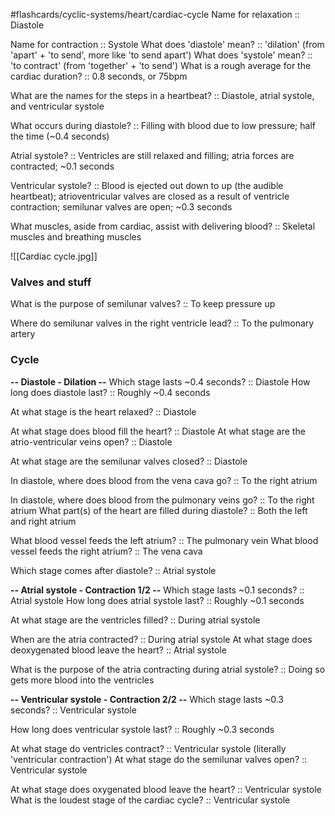 #flashcards/cyclic-systems/heart/cardiac-cycle
Name for relaxation :: Diastole
<!--SR:!2023-11-30,3,250-->
Name for contraction :: Systole
What does 'diastole' mean? :: 'dilation' (from 'apart' + 'to send', more like 'to send apart')
What does 'systole' mean? :: 'to contract' (from 'together' + 'to send')
What is a rough average for the cardiac duration? :: 0.8 seconds, or 75bpm

What are the names for the steps in a heartbeat? :: Diastole, atrial systole, and ventricular systole

What occurs during diastole? :: Filling with blood due to low pressure; half the time (~0.4 seconds)
<!--SR:!2023-11-30,3,250-->
Atrial systole? :: Ventricles are still relaxed and filling; atria forces are contracted; ~0.1 seconds
<!--SR:!2023-11-28,1,230-->
Ventricular systole? :: Blood is ejected out down to up (the audible heartbeat); atrioventricular valves are closed as a result of ventricle contraction; semilunar valves are open; ~0.3 seconds

What muscles, aside from cardiac, assist with delivering blood? :: Skeletal muscles and breathing muscles

![[Cardiac cycle.jpg]]
### Valves and stuff
What is the purpose of semilunar valves? :: To keep pressure up 

Where do semilunar valves in the right ventricle lead? :: To the pulmonary artery
<!--SR:!2023-11-30,3,250-->

### Cycle
**-- Diastole - Dilation --**
Which stage lasts ~0.4 seconds? :: Diastole
How long does diastole last? :: Roughly ~0.4 seconds
<!--SR:!2023-11-30,3,266-->
At what stage is the heart relaxed? :: Diastole
<!--SR:!2023-11-30,3,266-->
At what stage does blood fill the heart? :: Diastole
At what stage are the atrio-ventricular veins open? :: Diastole
<!--SR:!2023-11-28,1,226-->
At what stage are the semilunar valves closed? :: Diastole

In diastole, where does blood from the vena cava go? :: To the right atrium
<!--SR:!2023-11-30,3,250-->
In diastole, where does blood from the pulmonary veins go? :: To the right atrium
What part(s) of the heart are filled during diastole? :: Both the left and right atrium
<!--SR:!2023-11-28,1,230-->
What blood vessel feeds the left atrium? :: The pulmonary vein
What blood vessel feeds the right atrium? :: The vena cava

Which stage comes after diastole? :: Atrial systole
<!--SR:!2023-11-30,3,250-->


**-- Atrial systole - Contraction 1/2 --**
Which stage lasts ~0.1 seconds? :: Atrial systole
How long does atrial systole last? :: Roughly ~0.1 seconds
<!--SR:!2023-11-30,3,250-->
At what stage are the ventricles filled? :: During atrial systole
<!--SR:!2023-11-28,1,230-->
When are the atria contracted? :: During atrial systole
At what stage does deoxygenated blood leave the heart? :: Atrial systole

What is the purpose of the atria contracting during atrial systole? :: Doing so gets more blood into the ventricles
<!--SR:!2023-11-30,3,250-->


**-- Ventricular systole - Contraction 2/2 --**
Which stage lasts ~0.3 seconds? :: Ventricular systole
<!--SR:!2023-11-30,3,250-->
How long does ventricular systole last? :: Roughly ~0.3 seconds
<!--SR:!2023-11-30,3,250-->
At what stage do ventricles contract? :: Ventricular systole (literally 'ventricular contraction')
At what stage do the semilunar valves open? :: Ventricular systole
<!--SR:!2023-11-28,1,230-->
At what stage does oxygenated blood leave the heart? :: Ventricular systole
What is the loudest stage of the cardiac cycle? :: Ventricular systole
<!--SR:!2023-11-30,3,250-->
